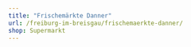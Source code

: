 ```yaml
---
title: "Frischemärkte Danner"
url: /freiburg-im-breisgau/frischemaerkte-danner/
shop: Supermarkt
---
```

